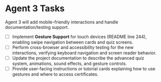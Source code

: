 # Agent 3 Tasks

Agent 3 will add mobile-friendly interactions and handle documentation/testing support.

- [ ] Implement **Gesture Support** for touch devices (README line 244), enabling swipe navigation between cards and quiz screens.
- [ ] Perform cross-browser and accessibility testing for the new interactions, verifying keyboard navigation and screen reader behavior.
- [ ] Update the project documentation to describe the advanced quiz system, animations, sound effects, and gesture controls.
- [ ] Provide user-facing instructions or tutorial cards explaining how to use gestures and where to access certificates.
